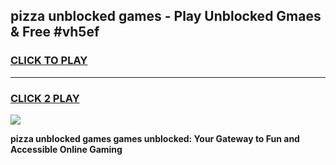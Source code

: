 
## pizza unblocked games - Play Unblocked Gmaes & Free #vh5ef
<h3>
<a href="https://news.freeplayer.one?title=pizza_unblocked_games&ref=03M">CLICK TO PLAY</a></h3>
<hr>

<h3>
<a href="https://news.freeplayer.one?title=pizza_unblocked_games&ref=03M">CLICK 2 PLAY</a>
  
</h3>

<a href="https://news.freeplayer.one?title=pizza_unblocked_games&ref=03M"><img src="https://clearcache.store/games.png"></a>


**pizza unblocked games games unblocked: Your Gateway to Fun and Accessible Online Gaming**
